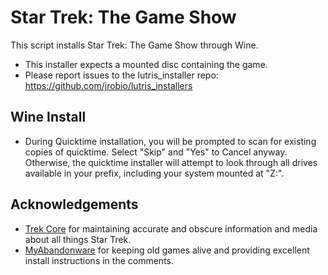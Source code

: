 # Star Trek: The Game Show

This script installs Star Trek: The Game Show through Wine.

- This installer expects a mounted disc containing the game.
- Please report issues to the lutris_installer repo: https://github.com/jrobio/lutris_installers

## Wine Install

- During Quicktime installation, you will be prompted to scan for existing copies of quicktime. Select "Skip" and "Yes" to Cancel anyway. Otherwise, the quicktime installer will attempt to look through all drives available in your prefix, including your system mounted at "Z:".

## Acknowledgements

- [Trek Core](https://www.trekcore.com/) for maintaining accurate and obscure information and media about all things Star Trek.
- [MyAbandonware](https://www.myabandonware.com) for keeping old games alive and providing excellent install instructions in the comments.